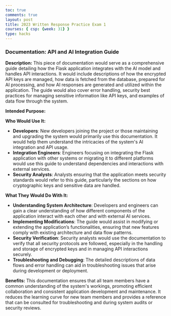 ```yaml
---
toc: true
comments: true
layout: post
title: 2023 Written Response Practice Exam 1
courses: { csp: {week: 31} }
type: hacks
---
```


### Documentation: API and AI Integration Guide

**Description:**
This piece of documentation would serve as a comprehensive guide detailing how the Flask application integrates with the AI model and handles API interactions. It would include descriptions of how the encrypted API keys are managed, how data is fetched from the database, prepared for AI processing, and how AI responses are generated and utilized within the application. The guide would also cover error handling, security best practices for managing sensitive information like API keys, and examples of data flow through the system.

**Intended Purpose:**

**Who Would Use It:**
- **Developers**: New developers joining the project or those maintaining and upgrading the system would primarily use this documentation. It would help them understand the intricacies of the system's AI integration and API usage.
- **Integration Engineers**: Engineers focusing on integrating the Flask application with other systems or migrating it to different platforms would use this guide to understand dependencies and interactions with external services.
- **Security Analysts**: Analysts ensuring that the application meets security standards would refer to this guide, particularly the sections on how cryptographic keys and sensitive data are handled.

**What They Would Do With It:**
- **Understanding System Architecture**: Developers and engineers can gain a clear understanding of how different components of the application interact with each other and with external AI services.
- **Implementing Modifications**: The guide would assist in modifying or extending the application’s functionalities, ensuring that new features comply with existing architecture and data flow patterns.
- **Security Verification**: Security analysts would use the documentation to verify that all security protocols are followed, especially in the handling and storage of encrypted keys and in managing API interactions securely.
- **Troubleshooting and Debugging**: The detailed descriptions of data flows and error handling can aid in troubleshooting issues that arise during development or deployment.

**Benefits:**
This documentation ensures that all team members have a common understanding of the system's workings, promoting efficient collaboration and consistent application development and maintenance. It reduces the learning curve for new team members and provides a reference that can be consulted for troubleshooting and during system audits or security reviews.